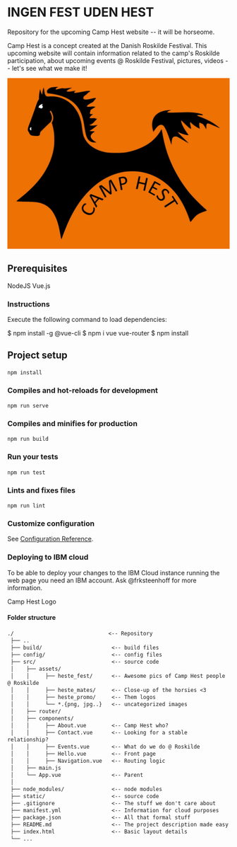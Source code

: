 # INGEN FEST UDEN HEST
Repository for the upcoming Camp Hest website -- it will be horseome.

Camp Hest is a concept created at the Danish Roskilde Festival. This upcoming website will contain information related to the camp's Roskilde participation, about upcoming events @ Roskilde Festival, pictures, videos -- let's see what we make it!

![Camp Hest!](https://github.com/frksteenhoff/CampHest/blob/master/src/assets/heste_promo/camphest_logo_large.jpg)

## Prerequisites
NodeJS
Vue.js

### Instructions
Execute the following command to load dependencies:

$ npm install -g @vue-cli 
$ npm i vue vue-router
$ npm install

## Project setup
```
npm install
```

### Compiles and hot-reloads for development
```
npm run serve
```

### Compiles and minifies for production
```
npm run build
```

### Run your tests
```
npm run test
```

### Lints and fixes files
```
npm run lint
```

### Customize configuration
See [Configuration Reference](https://cli.vuejs.org/config/).

### Deploying to IBM cloud
To be able to deploy your changes to the IBM Cloud instance running the web page you need an IBM account. Ask @frksteenhoff for more information.

Camp Hest Logo

#### Folder structure
```
./                              <-- Repository
 ├── ..
 ├── build/                      <-- build files
 ├── config/                     <-- config files
 ├── src/                        <-- source code
 │    ├── assets/
 │    │     ├── heste_fest/      <-- Awesome pics of Camp Hest people @ Roskilde
 │    │     ├── heste_mates/     <-- Close-up of the horsies <3
 │    │     ├── heste_promo/     <-- Them logos 
 │    │     └── *.{png, jpg..}   <-- uncategorized images
 │    ├── router/
 │    ├── components/
 │    │     ├── About.vue        <-- Camp Hest who?
 │    │     ├── Contact.vue      <-- Looking for a stable relationship?
 │    │     ├── Events.vue       <-- What do we do @ Roskilde
 │    │     ├── Hello.vue        <-- Front page
 │    │     ├── Navigation.vue   <-- Routing logic
 │    ├── main.js      
 │    └── App.vue                <-- Parent
 │     
 ├── node_modules/               <-- node modules
 ├── static/                     <-- source code
 ├── .gitignore                  <-- The stuff we don't care about
 ├── manifest.yml                <-- Information for cloud purposes
 ├── package.json                <-- All that formal stuff
 ├── README.md                   <-- The project description made easy
 ├── index.html                  <-- Basic layout details
 └── ...
```
